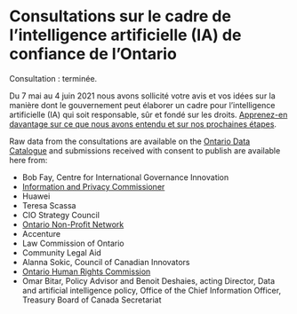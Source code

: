 # Consultations sur le cadre de l’intelligence artificielle (IA) de confiance de l’Ontario
Consultation : terminée.

Du 7 mai au 4 juin 2021 nous avons sollicité votre avis et vos idées sur la manière dont le gouvernement peut élaborer un cadre pour l’intelligence artificielle (IA) qui soit responsable, sûr et fondé sur les droits. [Apprenez-en davantage sur ce que nous avons entendu et sur nos prochaines étapes](https://www.ontario.ca/fr/page/consultations-sur-le-cadre-de-lintelligence-artificielle-ia-de-confiance-de-lontario).

Raw data from the consultations are available on the [Ontario Data Catalogue](https://data.ontario.ca/dataset/survey-results-ontario-s-trustworthy-artificial-intelligence-ai-framework) and submissions received with consent to publish are available here from:
 * Bob Fay, Centre for International Governance Innovation
 * [Information and Privacy Commissioner](https://www.ipc.on.ca/wp-content/uploads/2021/06/2021-06-04-ipc-comments-on-ai-framework.pdf) 
 * Huawei
 * Teresa Scassa
 * CIO Strategy Council
 * [Ontario Non-Profit Network](https://theonn.ca/wp-content/uploads/2021/06/AI-in-Ontario-Consultation-Submission-External-JUNE-2021.pdf)
 * Accenture
 * Law Commission of Ontario
 * Community Legal Aid
 * Alanna Sokic, Council of Canadian Innovators
 * [Ontario Human Rights Commission](http://www.ohrc.on.ca/en/news_centre/submission-ontario%E2%80%99s-trustworthy-artificial-intelligence-ai-framework)
 * Omar Bitar, Policy Advisor and Benoit Deshaies, acting Director, Data and artificial intelligence policy, Office of the Chief Information Officer, Treasury Board of Canada Secretariat

